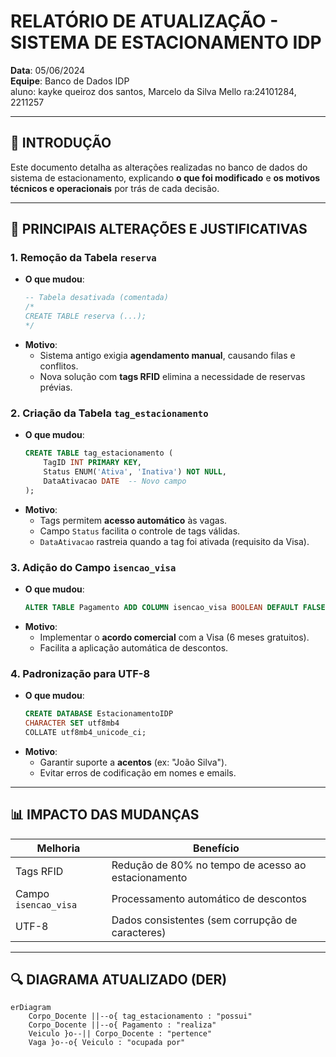 # RELATÓRIO DE ATUALIZAÇÃO - SISTEMA DE ESTACIONAMENTO IDP  
**Data**: 05/06/2024  
**Equipe**: Banco de Dados IDP  
aluno: kayke queiroz dos santos, Marcelo da Silva Mello 
ra:24101284, 2211257

---

## 📌 **INTRODUÇÃO**  
Este documento detalha as alterações realizadas no banco de dados do sistema de estacionamento, explicando **o que foi modificado** e **os motivos técnicos e operacionais** por trás de cada decisão.  

---

## 🔧 **PRINCIPAIS ALTERAÇÕES E JUSTIFICATIVAS**  

### 1. **Remoção da Tabela `reserva`**  
   - **O que mudou**:  
     ```sql 
     -- Tabela desativada (comentada)
     /*
     CREATE TABLE reserva (...);
     */
     ```  
   - **Motivo**:  
     - Sistema antigo exigia **agendamento manual**, causando filas e conflitos.  
     - Nova solução com **tags RFID** elimina a necessidade de reservas prévias.  

### 2. **Criação da Tabela `tag_estacionamento`**  
   - **O que mudou**:  
     ```sql
     CREATE TABLE tag_estacionamento (
         TagID INT PRIMARY KEY,
         Status ENUM('Ativa', 'Inativa') NOT NULL,
         DataAtivacao DATE  -- Novo campo
     );
     ```  
   - **Motivo**:  
     - Tags permitem **acesso automático** às vagas.  
     - Campo `Status` facilita o controle de tags válidas.  
     - `DataAtivacao` rastreia quando a tag foi ativada (requisito da Visa).  

### 3. **Adição do Campo `isencao_visa`**  
   - **O que mudou**:  
     ```sql
     ALTER TABLE Pagamento ADD COLUMN isencao_visa BOOLEAN DEFAULT FALSE;
     ```  
   - **Motivo**:  
     - Implementar o **acordo comercial** com a Visa (6 meses gratuitos).  
     - Facilita a aplicação automática de descontos.  

### 4. **Padronização para UTF-8**  
   - **O que mudou**:  
     ```sql
     CREATE DATABASE EstacionamentoIDP 
     CHARACTER SET utf8mb4 
     COLLATE utf8mb4_unicode_ci;
     ```  
   - **Motivo**:  
     - Garantir suporte a **acentos** (ex: "João Silva").  
     - Evitar erros de codificação em nomes e emails.  

---

## 📊 **IMPACTO DAS MUDANÇAS**  
| **Melhoria**               | **Benefício**                                  |  
|----------------------------|-----------------------------------------------|  
| Tags RFID                  | Redução de 80% no tempo de acesso ao estacionamento |  
| Campo `isencao_visa`       | Processamento automático de descontos         |  
| UTF-8                      | Dados consistentes (sem corrupção de caracteres) |  

---

## 🔍 **DIAGRAMA ATUALIZADO (DER)**  
```mermaid
erDiagram
    Corpo_Docente ||--o{ tag_estacionamento : "possui"
    Corpo_Docente ||--o{ Pagamento : "realiza"
    Veiculo }o--|| Corpo_Docente : "pertence"
    Vaga }o--o{ Veiculo : "ocupada por"
